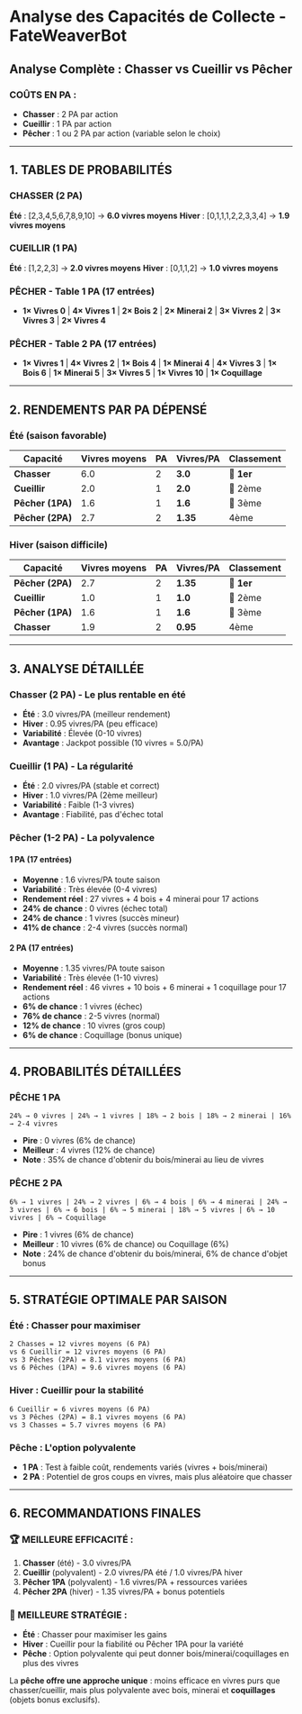# Analyse des Capacités de Collecte - FateWeaverBot

## **Analyse Complète : Chasser vs Cueillir vs Pêcher**

### **COÛTS EN PA :**

- **Chasser** : 2 PA par action
- **Cueillir** : 1 PA par action
- **Pêcher** : 1 ou 2 PA par action (variable selon le choix)

---

## **1. TABLES DE PROBABILITÉS**

### **CHASSER (2 PA)**

**Été** : [2,3,4,5,6,7,8,9,10] → **6.0 vivres moyens**
**Hiver** : [0,1,1,1,2,2,3,3,4] → **1.9 vivres moyens**

### **CUEILLIR (1 PA)**

**Été** : [1,2,2,3] → **2.0 vivres moyens**
**Hiver** : [0,1,1,2] → **1.0 vivres moyens**

### **PÊCHER - Table 1 PA (17 entrées)**

- **1× Vivres 0** | **4× Vivres 1** | **2× Bois 2** | **2× Minerai 2** | **3× Vivres 2** | **3× Vivres 3** | **2× Vivres 4**

### **PÊCHER - Table 2 PA (17 entrées)**

- **1× Vivres 1** | **4× Vivres 2** | **1× Bois 4** | **1× Minerai 4** | **4× Vivres 3** | **1× Bois 6** | **1× Minerai 5** | **3× Vivres 5** | **1× Vivres 10** | **1× Coquillage**

---

## **2. RENDEMENTS PAR PA DÉPENSÉ**

### **Été (saison favorable)**

| Capacité         | Vivres moyens | PA  | **Vivres/PA** | **Classement** |
| ---------------- | ------------- | --- | ------------- | -------------- |
| **Chasser**      | 6.0           | 2   | **3.0**       | 🥇 **1er**     |
| **Cueillir**     | 2.0           | 1   | **2.0**       | 🥈 2ème        |
| **Pêcher (1PA)** | 1.6           | 1   | **1.6**       | 🥉 3ème        |
| **Pêcher (2PA)** | 2.7           | 2   | **1.35**      | 4ème           |

### **Hiver (saison difficile)**

| Capacité         | Vivres moyens | PA  | **Vivres/PA** | **Classement** |
| ---------------- | ------------- | --- | ------------- | -------------- |
| **Pêcher (2PA)** | 2.7           | 2   | **1.35**      | 🥇 **1er**     |
| **Cueillir**     | 1.0           | 1   | **1.0**       | 🥈 2ème        |
| **Pêcher (1PA)** | 1.6           | 1   | **1.6**       | 🥉 3ème        |
| **Chasser**      | 1.9           | 2   | **0.95**      | 4ème           |

---

## **3. ANALYSE DÉTAILLÉE**

### **Chasser (2 PA) - Le plus rentable en été**

- **Été** : 3.0 vivres/PA (meilleur rendement)
- **Hiver** : 0.95 vivres/PA (peu efficace)
- **Variabilité** : Élevée (0-10 vivres)
- **Avantage** : Jackpot possible (10 vivres = 5.0/PA)

### **Cueillir (1 PA) - La régularité**

- **Été** : 2.0 vivres/PA (stable et correct)
- **Hiver** : 1.0 vivres/PA (2ème meilleur)
- **Variabilité** : Faible (1-3 vivres)
- **Avantage** : Fiabilité, pas d'échec total

### **Pêcher (1-2 PA) - La polyvalence**

#### **1 PA (17 entrées)**
- **Moyenne** : 1.6 vivres/PA toute saison
- **Variabilité** : Très élevée (0-4 vivres)
- **Rendement réel** : 27 vivres + 4 bois + 4 minerai pour 17 actions
- **24% de chance** : 0 vivres (échec total)
- **24% de chance** : 1 vivres (succès mineur)
- **41% de chance** : 2-4 vivres (succès normal)

#### **2 PA (17 entrées)**
- **Moyenne** : 1.35 vivres/PA toute saison
- **Variabilité** : Très élevée (1-10 vivres)
- **Rendement réel** : 46 vivres + 10 bois + 6 minerai + 1 coquillage pour 17 actions
- **6% de chance** : 1 vivres (échec)
- **76% de chance** : 2-5 vivres (normal)
- **12% de chance** : 10 vivres (gros coup)
- **6% de chance** : Coquillage (bonus unique)

---

## **4. PROBABILITÉS DÉTAILLÉES**

### **PÊCHE 1 PA**

```
24% → 0 vivres | 24% → 1 vivres | 18% → 2 bois | 18% → 2 minerai | 16% → 2-4 vivres
```

- **Pire** : 0 vivres (6% de chance)
- **Meilleur** : 4 vivres (12% de chance)
- **Note** : 35% de chance d'obtenir du bois/minerai au lieu de vivres

### **PÊCHE 2 PA**

```
6% → 1 vivres | 24% → 2 vivres | 6% → 4 bois | 6% → 4 minerai | 24% → 3 vivres | 6% → 6 bois | 6% → 5 minerai | 18% → 5 vivres | 6% → 10 vivres | 6% → Coquillage
```

- **Pire** : 1 vivres (6% de chance)
- **Meilleur** : 10 vivres (6% de chance) ou Coquillage (6%)
- **Note** : 24% de chance d'obtenir du bois/minerai, 6% de chance d'objet bonus

---

## **5. STRATÉGIE OPTIMALE PAR SAISON**

### **Été : Chasser pour maximiser**

```
2 Chasses = 12 vivres moyens (6 PA)
vs 6 Cueillir = 12 vivres moyens (6 PA)
vs 3 Pêches (2PA) = 8.1 vivres moyens (6 PA)
vs 6 Pêches (1PA) = 9.6 vivres moyens (6 PA)
```

### **Hiver : Cueillir pour la stabilité**

```
6 Cueillir = 6 vivres moyens (6 PA)
vs 3 Pêches (2PA) = 8.1 vivres moyens (6 PA)
vs 3 Chasses = 5.7 vivres moyens (6 PA)
```

### **Pêche : L'option polyvalente**

- **1 PA** : Test à faible coût, rendements variés (vivres + bois/minerai)
- **2 PA** : Potentiel de gros coups en vivres, mais plus aléatoire que chasser

---

## **6. RECOMMANDATIONS FINALES**

### **🏆 MEILLEURE EFFICACITÉ :**

1. **Chasser** (été) - 3.0 vivres/PA
2. **Cueillir** (polyvalent) - 2.0 vivres/PA été / 1.0 vivres/PA hiver
3. **Pêcher 1PA** (polyvalent) - 1.6 vivres/PA + ressources variées
4. **Pêcher 2PA** (hiver) - 1.35 vivres/PA + bonus potentiels

### **🎯 MEILLEURE STRATÉGIE :**

- **Été** : Chasser pour maximiser les gains
- **Hiver** : Cueillir pour la fiabilité ou Pêcher 1PA pour la variété
- **Pêche** : Option polyvalente qui peut donner bois/minerai/coquillages en plus des vivres

La **pêche offre une approche unique** : moins efficace en vivres purs que chasser/cueillir, mais plus polyvalente avec bois, minerai et **coquillages** (objets bonus exclusifs).
